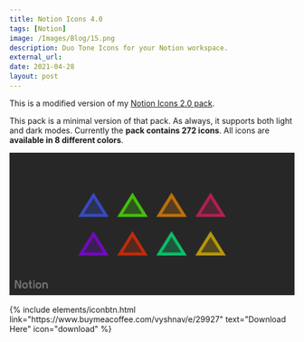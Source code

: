 ```yaml
---
title: Notion Icons 4.0
tags: [Notion]
image: /Images/Blog/15.png
description: Duo Tone Icons for your Notion workspace.
external_url: 
date: 2021-04-28
layout: post
---
```

This is a modified version of my [Notion Icons 2.0 pack](/blog/notion-icons-2-0).

This pack is a minimal version of that pack. As always, it supports both light and dark modes.
Currently the **pack contains 272 icons**. All icons are **available in 8 different colors**.

![Dark Mode](/Images/Blog/15-1.png "Notion Icons 4.0 - Dark")


<p class="text-center">
{% include elements/iconbtn.html link="https://www.buymeacoffee.com/vyshnav/e/29927" text="Download Here" icon="download" %}
</p>